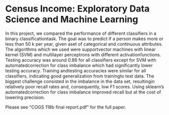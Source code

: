 # Census Income: Exploratory Data Science and Machine Learning

In this project, we compared the performance of different classifiers in a binary classificationtask.  The goal was to predict if a person makes more or less than 50 k per year, given aset of categorical and continuous attributes.  The algorithms which we used were supportvector machines with linear kernel (SVM) and multilayer perceptrons with different activationfunctions. Testing accuracy was around 0.86 for all classifiers except for SVM with automatedcorrection for class imbalance which had significantly lower testing accuracy. Training andtesting accuracies were similar for all classifiers, indicating good generalization from trainingto test data.  The biggest challenge consisted in the imbalance in the data set, resultingin relatively poor recall rates and, consequently, low F1 scores. Using sklearn’s automatedcorrection for class imbalance improved recall but at the cost of lowering precision. 

Please see "COGS 118b final report.pdf" for the full paper.
